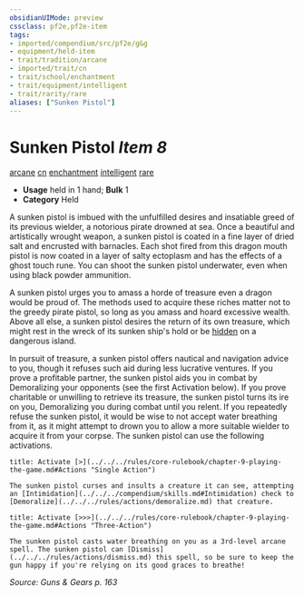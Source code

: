 ```yaml
---
obsidianUIMode: preview
cssclass: pf2e,pf2e-item
tags:
- imported/compendium/src/pf2e/g&g
- equipment/held-item
- trait/tradition/arcane
- imported/trait/cn
- trait/school/enchantment
- trait/equipment/intelligent
- trait/rarity/rare
aliases: ["Sunken Pistol"]
---
```

# Sunken Pistol *Item 8*  
[arcane](arcane.md)  [cn](chaotic-neutral-b1.md)  [enchantment](enchantment.md)  [intelligent](intelligent-gmg.md)  [rare](rare.md)  

- **Usage** held in 1 hand; **Bulk** 1
- **Category** Held

A sunken pistol is imbued with the unfulfilled desires and insatiable greed of its previous wielder, a notorious pirate drowned at sea. Once a beautiful and artistically wrought weapon, a sunken pistol is coated in a fine layer of dried salt and encrusted with barnacles. Each shot fired from this dragon mouth pistol is now coated in a layer of salty ectoplasm and has the effects of a ghost touch rune. You can shoot the sunken pistol underwater, even when using black powder ammunition.

A sunken pistol urges you to amass a horde of treasure even a dragon would be proud of. The methods used to acquire these riches matter not to the greedy pirate pistol, so long as you amass and hoard excessive wealth. Above all else, a sunken pistol desires the return of its own treasure, which might rest in the wreck of its sunken ship's hold or be [hidden](conditions.md#Hidden) on a dangerous island.

In pursuit of treasure, a sunken pistol offers nautical and navigation advice to you, though it refuses such aid during less lucrative ventures. If you prove a profitable partner, the sunken pistol aids you in combat by Demoralizing your opponents (see the first Activation below). If you prove charitable or unwilling to retrieve its treasure, the sunken pistol turns its ire on you, Demoralizing you during combat until you relent. If you repeatedly refuse the sunken pistol, it would be wise to not accept water breathing from it, as it might attempt to drown you to allow a more suitable wielder to acquire it from your corpse. The sunken pistol can use the following activations.

```ad-embed-ability
title: Activate [>](../../../rules/core-rulebook/chapter-9-playing-the-game.md#Actions "Single Action")

The sunken pistol curses and insults a creature it can see, attempting an [Intimidation](../../../compendium/skills.md#Intimidation) check to [Demoralize](../../../rules/actions/demoralize.md) that creature.
```

```ad-embed-ability
title: Activate [>>>](../../../rules/core-rulebook/chapter-9-playing-the-game.md#Actions "Three-Action")

The sunken pistol casts water breathing on you as a 3rd-level arcane spell. The sunken pistol can [Dismiss](../../../rules/actions/dismiss.md) this spell, so be sure to keep the gun happy if you're relying on its good graces to breathe!
```

*Source: Guns & Gears p. 163*
